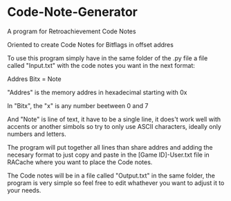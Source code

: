 # Code-Note-Generator
A program for Retroachievement Code Notes

Oriented to create Code Notes for Bitflags in offset addres

To use this program simply have in the same folder of the .py
file a file called "Input.txt" with the code notes you want
in the next format:

Addres Bitx = Note

"Addres" is the memory addres in hexadecimal starting with 0x

In "Bitx", the "x" is any number beetween 0 and 7

And "Note" is line of text, it have to be a single line, it
does't work well with accents or another simbols so try to 
only use ASCII characters, ideally only numbers and letters.

The program will put together all lines than share addres
and adding the necesary format to just copy and paste in 
the [Game ID]-User.txt file in RACache where you want to
place the Code notes.

The Code notes will be in a file called "Output.txt" in the
same folder, the program is very simple so feel free to edit
whathever you want to adjust it to your needs.
